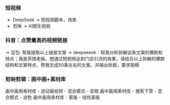 ### 短视频

- DeepSeek -> 短视频脚本，场景 
- 剪映 -> AI图生视频


### 抖音：点赞量高的视频链接 

-> 豆包: 帮我提取以上链接文案 
-> deepseeek：帮我分析拆解这条文案的爆款和特点；我是茶馆老板，想通过短视频达到门店引流的效果，请结合以上拆解的爆款结构和文案特点，帮我生成50条左右的文案，并输出标题，要求吸睛


### 剪映剪辑：画中画+素材库

画中画用素材库 - 选动画视频 - 混合模式 - 变暗 
画中画用素材库 - 搜索下雪 - 混合模式 - 滤色
画中画用素材库 - 蒙版 - 线性蒙版
